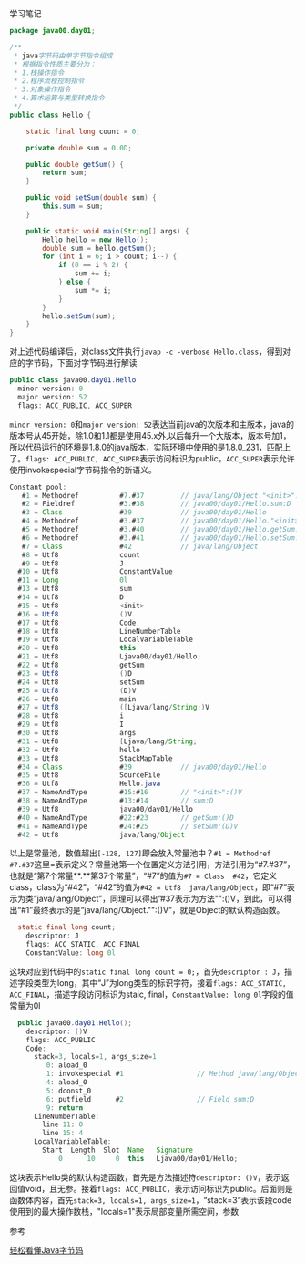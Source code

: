 学习笔记
```java
package java00.day01;

/**
 * java字节码由单字节指令组成
 * 根据指令性质主要分为：
 * 1.栈操作指令
 * 2.程序流程控制指令
 * 3.对象操作指令
 * 4.算术运算与类型转换指令
 */
public class Hello {

    static final long count = 0;

    private double sum = 0.0D;

    public double getSum() {
        return sum;
    }

    public void setSum(double sum) {
        this.sum = sum;
    }

    public static void main(String[] args) {
        Hello hello = new Hello();
        double sum = hello.getSum();
        for (int i = 6; i > count; i--) {
            if (0 == i % 2) {
                sum += i;
            } else {
                sum *= i;
            }
        }
        hello.setSum(sum);
    }
}
```
对上述代码编译后，对class文件执行`javap -c -verbose Hello.class`，得到对应的字节码，下面对字节码进行解读
```java
public class java00.day01.Hello
  minor version: 0
  major version: 52						  
  flags: ACC_PUBLIC, ACC_SUPER
```

`minor version: 0`和`major version: 52`表达当前java的次版本和主版本，java的版本号从45开始，除1.0和1.1都是使用45.x外,以后每升一个大版本，版本号加1，所以代码运行的环境是1.8.0的java版本，实际环境中使用的是1.8.0_231，匹配上了。`flags: ACC_PUBLIC, ACC_SUPER`表示访问标识为public，`ACC_SUPER`表示允许使用invokespecial字节码指令的新语义。

```java
Constant pool:
   #1 = Methodref          #7.#37         // java/lang/Object."<init>":()V
   #2 = Fieldref           #3.#38         // java00/day01/Hello.sum:D
   #3 = Class              #39            // java00/day01/Hello
   #4 = Methodref          #3.#37         // java00/day01/Hello."<init>":()V
   #5 = Methodref          #3.#40         // java00/day01/Hello.getSum:()D
   #6 = Methodref          #3.#41         // java00/day01/Hello.setSum:(D)V
   #7 = Class              #42            // java/lang/Object
   #8 = Utf8               count
   #9 = Utf8               J
  #10 = Utf8               ConstantValue
  #11 = Long               0l
  #13 = Utf8               sum
  #14 = Utf8               D
  #15 = Utf8               <init>
  #16 = Utf8               ()V
  #17 = Utf8               Code
  #18 = Utf8               LineNumberTable
  #19 = Utf8               LocalVariableTable
  #20 = Utf8               this
  #21 = Utf8               Ljava00/day01/Hello;
  #22 = Utf8               getSum
  #23 = Utf8               ()D
  #24 = Utf8               setSum
  #25 = Utf8               (D)V
  #26 = Utf8               main
  #27 = Utf8               ([Ljava/lang/String;)V
  #28 = Utf8               i
  #29 = Utf8               I
  #30 = Utf8               args
  #31 = Utf8               [Ljava/lang/String;
  #32 = Utf8               hello
  #33 = Utf8               StackMapTable
  #34 = Class              #39            // java00/day01/Hello
  #35 = Utf8               SourceFile
  #36 = Utf8               Hello.java
  #37 = NameAndType        #15:#16        // "<init>":()V
  #38 = NameAndType        #13:#14        // sum:D
  #39 = Utf8               java00/day01/Hello
  #40 = NameAndType        #22:#23        // getSum:()D
  #41 = NameAndType        #24:#25        // setSum:(D)V
  #42 = Utf8               java/lang/Object
```

以上是常量池，数值超出`[-128, 127]`即会放入常量池中？`#1 = Methodref  #7.#37`这里=表示定义？常量池第一个位置定义方法引用，方法引用为“#7.#37”，也就是“第7个常量**.**第37个常量”，“#7”的值为`#7 = Class  #42`，它定义class，class为“#42”，“#42”的值为`#42 = Utf8  java/lang/Object`，即“#7”表示为类“java/lang/Object”，同理可以得出”#37表示为方法"<init>":()V，到此，可以得出“#1”最终表示的是“java/lang/Object."<init>":()V”，就是Object的默认构造函数。

```java
  static final long count;
    descriptor: J
    flags: ACC_STATIC, ACC_FINAL
    ConstantValue: long 0l
```

这块对应到代码中的`static final long count = 0;`，首先`descriptor : J`，描述字段类型为long，其中“J”为long类型的标识字符，接着`flags: ACC_STATIC, ACC_FINAL`，描述字段访问标识为staic, final，`ConstantValue: long 0l`字段的值常量为0l

```java
  public java00.day01.Hello();
    descriptor: ()V
    flags: ACC_PUBLIC
    Code:
      stack=3, locals=1, args_size=1
         0: aload_0
         1: invokespecial #1                  // Method java/lang/Object."<init>":()V
         4: aload_0
         5: dconst_0
         6: putfield      #2                  // Field sum:D
         9: return
      LineNumberTable:
        line 11: 0
        line 15: 4
      LocalVariableTable:
        Start  Length  Slot  Name   Signature
            0      10     0  this   Ljava00/day01/Hello;
```

这块表示Hello类的默认构造函数，首先是方法描述符`descriptor: ()V`，表示返回值void，且无参。接着`flags: ACC_PUBLIC`，表示访问标识为public。后面则是函数体内容，首先`stack=3, locals=1, args_size=1`，“stack=3“表示该段code使用到的最大操作数栈，"locals=1"表示局部变量所需空间，参数



参考

[轻松看懂Java字节码](https://juejin.im/post/6844903588716609543)


